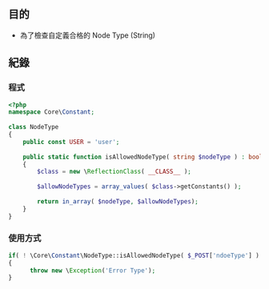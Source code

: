 ## 目的 ##

 - 為了檢查自定義合格的 Node Type (String)
 
## 紀錄 ##

### 程式 ###
```php
<?php
namespace Core\Constant;
 
class NodeType
{
    public const USER = 'user';
    
    public static function isAllowedNodeType( string $nodeType ) : bool
    {
        $class = new \ReflectionClass( __CLASS__ );
        
        $allowNodeTypes = array_values( $class->getConstants() );
        
        return in_array( $nodeType, $allowNodeTypes);
    }
}
```

### 使用方式 ###

```php
if( ! \Core\Constant\NodeType::isAllowedNodeType( $_POST['ndoeType'] )
{
      throw new \Exception('Error Type');
}
```
